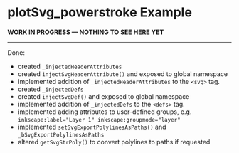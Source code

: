 # plotSvg_powerstroke Example

**WORK IN PROGRESS — NOTHING TO SEE HERE YET**

---

Done: 

* created `_injectedHeaderAttributes`
* created `injectSvgHeaderAttribute()` and exposed to global namespace 
* implemented addition of `_injectedHeaderAttributes` to the `<svg>` tag.
* created `_injectedDefs`
* created `injectSvgDef()` and exposed to global namespace 
* implemented addition of `_injectedDefs` to the `<defs>` tag.
* implemented adding attributes to user-defined groups, e.g. `inkscape:label="Layer 1" inkscape:groupmode="layer"`
* implemented `setSvgExportPolylinesAsPaths()` and `_bSvgExportPolylinesAsPaths`
* altered `getSvgStrPoly()` to convert polylines to paths if requested
